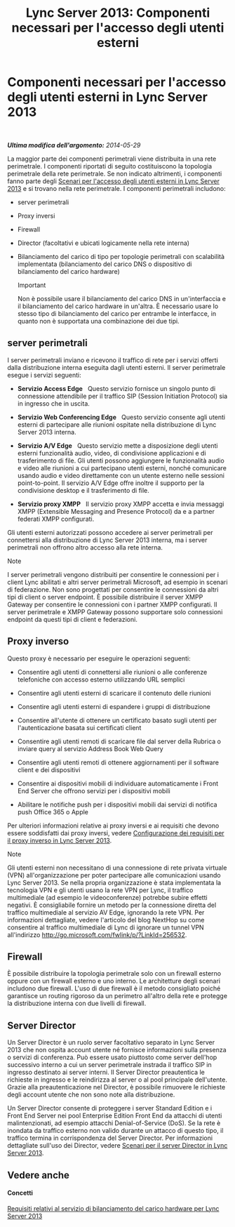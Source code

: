 ﻿---
title: "Lync Server 2013: Componenti necessari per l'accesso degli utenti esterni"
TOCTitle: Componenti necessari per l'accesso degli utenti esterni
ms:assetid: 2d0f9817-14e7-4109-95dc-62420e3c29e2
ms:mtpsurl: https://technet.microsoft.com/it-it/library/Gg425779(v=OCS.15)
ms:contentKeyID: 49300047
ms.date: 08/24/2015
mtps_version: v=OCS.15
ms.translationtype: HT
---

# Componenti necessari per l'accesso degli utenti esterni in Lync Server 2013

 

_**Ultima modifica dell'argomento:** 2014-05-29_

La maggior parte dei componenti perimetrali viene distribuita in una rete perimetrale. I componenti riportati di seguito costituiscono la topologia perimetrale della rete perimetrale. Se non indicato altrimenti, i componenti fanno parte degli [Scenari per l'accesso degli utenti esterni in Lync Server 2013](lync-server-2013-scenarios-for-external-user-access.md) e si trovano nella rete perimetrale. I componenti perimetrali includono:

  - server perimetrali

  - Proxy inversi

  - Firewall

  - Director (facoltativi e ubicati logicamente nella rete interna)

  - Bilanciamento del carico di tipo per topologie perimetrali con scalabilità implementata (bilanciamento del carico DNS o dispositivo di bilanciamento del carico hardware)
    
    > [!important]  
    > Non è possibile usare il bilanciamento del carico DNS in un'interfaccia e il bilanciamento del carico hardware in un'altra. È necessario usare lo stesso tipo di bilanciamento del carico per entrambe le interfacce, in quanto non è supportata una combinazione dei due tipi.

## server perimetrali

I server perimetrali inviano e ricevono il traffico di rete per i servizi offerti dalla distribuzione interna eseguita dagli utenti esterni. Il server perimetrale esegue i servizi seguenti:

  - **Servizio Access Edge**   Questo servizio fornisce un singolo punto di connessione attendibile per il traffico SIP (Session Initiation Protocol) sia in ingresso che in uscita.

  - **Servizio Web Conferencing Edge**   Questo servizio consente agli utenti esterni di partecipare alle riunioni ospitate nella distribuzione di Lync Server 2013 interna.

  - **Servizio A/V Edge**   Questo servizio mette a disposizione degli utenti esterni funzionalità audio, video, di condivisione applicazioni e di trasferimento di file. Gli utenti possono aggiungere le funzionalità audio e video alle riunioni a cui partecipano utenti esterni, nonché comunicare usando audio e video direttamente con un utente esterno nelle sessioni point-to-point. Il servizio A/V Edge offre inoltre il supporto per la condivisione desktop e il trasferimento di file.

  - **Servizio proxy XMPP**   Il servizio proxy XMPP accetta e invia messaggi XMPP (Extensible Messaging and Presence Protocol) da e a partner federati XMPP configurati.

Gli utenti esterni autorizzati possono accedere ai server perimetrali per connettersi alla distribuzione di Lync Server 2013 interna, ma i server perimetrali non offrono altro accesso alla rete interna.


> [!NOTE]
> I server perimetrali vengono distribuiti per consentire le connessioni per i client Lync abilitati e altri server perimetrali Microsoft, ad esempio in scenari di federazione. Non sono progettati per consentire le connessioni da altri tipi di client o server endpoint. È possibile distribuire il server XMPP Gateway per consentire le connessioni con i partner XMPP configurati. Il server perimetrale e XMPP Gateway possono supportare solo connessioni endpoint da questi tipi di client e federazioni.



## Proxy inverso

Questo proxy è necessario per eseguire le operazioni seguenti:

  - Consentire agli utenti di connettersi alle riunioni o alle conferenze telefoniche con accesso esterno utilizzando URL semplici

  - Consentire agli utenti esterni di scaricare il contenuto delle riunioni

  - Consentire agli utenti esterni di espandere i gruppi di distribuzione

  - Consentire all'utente di ottenere un certificato basato sugli utenti per l'autenticazione basata sui certificati client

  - Consentire agli utenti remoti di scaricare file dal server della Rubrica o inviare query al servizio Address Book Web Query

  - Consentire agli utenti remoti di ottenere aggiornamenti per il software client e dei dispositivi

  - Consentire ai dispositivi mobili di individuare automaticamente i Front End Server che offrono servizi per i dispositivi mobili

  - Abilitare le notifiche push per i dispositivi mobili dai servizi di notifica push Office 365 o Apple

Per ulteriori informazioni relative ai proxy inversi e ai requisiti che devono essere soddisfatti dai proxy inversi, vedere [Configurazione dei requisiti per il proxy inverso in Lync Server 2013](lync-server-2013-configuration-requirements-for-reverse-proxy.md).


> [!NOTE]
> Gli utenti esterni non necessitano di una connessione di rete privata virtuale (VPN) all'organizzazione per poter partecipare alle comunicazioni usando Lync Server 2013. Se nella propria organizzazione è stata implementata la tecnologia VPN e gli utenti usano la rete VPN per Lync, il traffico multimediale (ad esempio le videoconferenze) potrebbe subire effetti negativi. È consigliabile fornire un metodo per la connessione diretta del traffico multimediale al servizio AV Edge, ignorando la rete VPN. Per informazioni dettagliate, vedere l'articolo del blog NextHop su come consentire al traffico multimediale di Lync di ignorare un tunnel VPN all'indirizzo <A href="http://go.microsoft.com/fwlink/p/?linkid=256532">http://go.microsoft.com/fwlink/p/?LinkId=256532</A>.



## Firewall

È possibile distribuire la topologia perimetrale solo con un firewall esterno oppure con un firewall esterno e uno interno. Le architetture degli scenari includono due firewall. L'uso di due firewall è il metodo consigliato poiché garantisce un routing rigoroso da un perimetro all'altro della rete e protegge la distribuzione interna con due livelli di firewall.

## Server Director

Un Server Director è un ruolo server facoltativo separato in Lync Server 2013 che non ospita account utente né fornisce informazioni sulla presenza o servizi di conferenza. Può essere usato piuttosto come server dell'hop successivo interno a cui un server perimetrale instrada il traffico SIP in ingresso destinato ai server interni. Il Server Director preautentica le richieste in ingresso e le reindirizza al server o al pool principale dell'utente. Grazie alla preautenticazione nel Director, è possibile rimuovere le richieste degli account utente che non sono note alla distribuzione.

Un Server Director consente di proteggere i server Standard Edition e i Front End Server nei pool Enterprise Edition Front End da attacchi di utenti malintenzionati, ad esempio attacchi Denial-of-Service (DoS). Se la rete è inondata da traffico esterno non valido durante un attacco di questo tipo, il traffico termina in corrispondenza del Server Director. Per informazioni dettagliate sull'uso dei Director, vedere [Scenari per il server Director in Lync Server 2013](lync-server-2013-scenarios-for-the-director.md).

## Vedere anche

#### Concetti

[Requisiti relativi al servizio di bilanciamento del carico hardware per Lync Server 2013](lync-server-2013-hardware-load-balancer-requirements.md)

